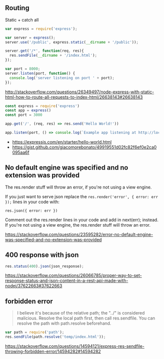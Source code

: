 ## Routing

Static + catch all

```javascript
var express = require('express');

var server = express();
server.use('/public', express.static(__dirname + '/public'));

server.get('/*', function(req, res){
  res.sendFile(__dirname + '/index.html');
});

var port = 8000;
server.listen(port, function() {
  console.log('server listening on port ' + port);
});
```

http://stackoverflow.com/questions/26349497/node-express-with-static-html-how-to-route-all-requests-to-index-html/26638143#26638143

```javascript
const express = require('express')
const app = express()
const port = 3000

app.get('/', (req, res) => res.send('Hello World!'))

app.listen(port, () => console.log(`Example app listening at http://localhost:${port}`))
```

- https://expressjs.com/en/starter/hello-world.html
- https://gist.github.com/giacomorebonato/49919551d02fc82f6ef0e2ca0095aa6f

## No default engine was specified and no extension was provided

The res.render stuff will throw an error, if you're not using a view engine.

If you just want to serve json replace the `res.render('error', { error: err });` lines in your code with:

`res.json({ error: err })`

Comment out the res.render lines in your code and add in next(err); instead. If you're not using a view engine, the res.render stuff will throw an error.

https://stackoverflow.com/questions/23595282/error-no-default-engine-was-specified-and-no-extension-was-provided

## 400 response with json

```javascript
res.status(400).json(json_response);
```

https://stackoverflow.com/questions/26066785/proper-way-to-set-response-status-and-json-content-in-a-rest-api-made-with-nodej/37622663#37622663

## forbidden error

>I believe it's because of the relative path; the "../" is considered malicious. Resolve the local path first, then call res.sendfile. You can resolve the path with path.resolve beforehand.

```javascript
var path = require('path');
res.sendFile(path.resolve('temp/index.html'));
```

https://stackoverflow.com/questions/14594121/express-res-sendfile-throwing-forbidden-error/14594282#14594282